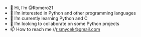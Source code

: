 - 👋 Hi, I’m @Romero21
- 👀 I’m interested in Python and other programming languages
- 🌱 I’m currently learning Python and C
- 💞️ I’m looking to collaborate on some Python projects
- 📫 How to reach me //r.smycek@gmail.com

<!---
Romero21/Romero21 is a ✨ special ✨ repository because its `README.md` (this file) appears on your GitHub profile.
You can click the Preview link to take a look at your changes.
--->

